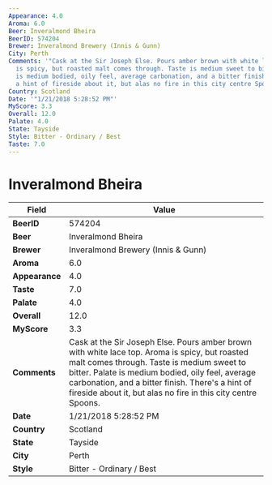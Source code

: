 ```yaml
---
Appearance: 4.0
Aroma: 6.0
Beer: Inveralmond Bheira
BeerID: 574204
Brewer: Inveralmond Brewery (Innis & Gunn)
City: Perth
Comments: '"Cask at the Sir Joseph Else. Pours amber brown with white lace top. Aroma
  is spicy, but roasted malt comes through. Taste is medium sweet to bitter. Palate
  is medium bodied, oily feel, average carbonation, and a bitter finish. There&#39;s
  a hint of fireside about it, but alas no fire in this city centre Spoons."'
Country: Scotland
Date: '"1/21/2018 5:28:52 PM"'
MyScore: 3.3
Overall: 12.0
Palate: 4.0
State: Tayside
Style: Bitter - Ordinary / Best
Taste: 7.0
---
```


# Inveralmond Bheira

| Field         | Value |
|---------------|-------|
| **BeerID** | 574204 |
| **Beer** | Inveralmond Bheira |
| **Brewer** | Inveralmond Brewery (Innis & Gunn) |
| **Aroma** | 6.0 |
| **Appearance** | 4.0 |
| **Taste** | 7.0 |
| **Palate** | 4.0 |
| **Overall** | 12.0 |
| **MyScore** | 3.3 |
| **Comments** | Cask at the Sir Joseph Else. Pours amber brown with white lace top. Aroma is spicy, but roasted malt comes through. Taste is medium sweet to bitter. Palate is medium bodied, oily feel, average carbonation, and a bitter finish. There&#39;s a hint of fireside about it, but alas no fire in this city centre Spoons. |
| **Date** | 1/21/2018 5:28:52 PM |
| **Country** | Scotland |
| **State** | Tayside |
| **City** | Perth |
| **Style** | Bitter - Ordinary / Best |
